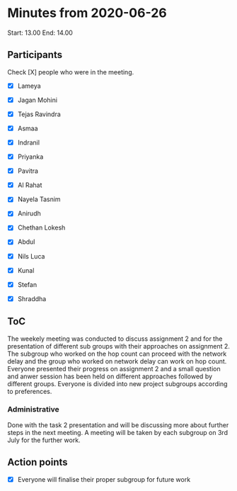 # Minutes from 2020-06-26

Start: 13.00
End: 14.00

## Participants

Check [X] people who were in the meeting.

- [X] Lameya
- [X] Jagan Mohini
- [X] Tejas Ravindra
- [X] Asmaa
- [X] Indranil
- [X] Priyanka
- [X] Pavitra
- [X] Al Rahat
- [X] Nayela Tasnim
- [X] Anirudh
- [X] Chethan Lokesh
- [X] Abdul
- [X] Nils Luca
- [X] Kunal
- [X] Stefan
- [X] Shraddha


## ToC
The weekely meeting was conducted to discuss  assignment 2 and for the presentation of different sub groups with their approaches on assignment 2.  The subgroup who  worked on the hop count can proceed with the network delay and the group who worked on network delay can work on hop count. Everyone presented their progress on assignment 2 and a small question and anwer session has been held on different approaches followed by different groups. Everyone is divided into new project subgroups according to preferences.

### Administrative

Done with the task 2 presentation and will be discussing more about further steps in the next meeting.
A meeting will be taken by each subgroup on 3rd July for the further work.


## Action points
- [X] Everyone will finalise their proper subgroup for future work
